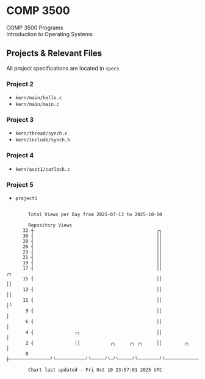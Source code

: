 # COMP 3500
COMP 3500 Programs  
Introduction to Operating Systems  
## Projects & Relevant Files
All project specifications are located in `specs`
### Project 2
- `kern/main/hello.c`
- `kern/main/main.c`
### Project 3
- `kern/thread/synch.c`
- `kern/include/synch.h`
### Project 4
- `kern/asst1/catlock.c`
### Project 5
- `project5`

```

        Total Views per Day from 2025-07-13 to 2025-10-10

        Repository Views
      32 ┼                                             ╭╮
      30 ┤                                             ││
      28 ┤                                             ││
      26 ┤                                             ││
      23 ┤                                             ││
      21 ┤                                             ││
      19 ┤                                             ││
      17 ┤                                             ││                                        ╭╮
      15 ┤                                             ││                                        ││
      13 ┤                                             ││                                        ││
      11 ┤                                             ││                                        │╰
       9 ┤                                             ││                                        │
       6 ┤                                             ││                                        │
       4 ┤               ╭╮                            ││                                        │
       2 ┤               ││           ╭╮     ╭╮ ╭╮     ││        ╭╮                              │
       0 ┼───────────────╯╰───────────╯╰─────╯╰─╯╰─────╯╰────────╯╰──────────────────────────────╯

        Chart last updated - Fri Oct 10 23:57:01 2025 UTC
        
```
